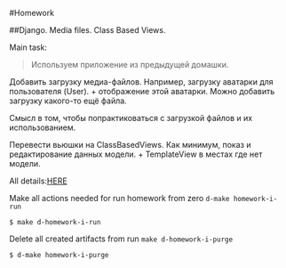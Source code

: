 #Homework

##Django. Media files. Class Based Views. 

Main task:
>Используем приложение из предыдущей домашки.


Добавить загрузку медиа-файлов. Например, загрузку аватарки для пользователя (User). + отображение этой аватарки. Можно добавить загрузку какого-то ещё файла.


Смысл в том, чтобы попрактиковаться с загрузкой файлов и их использованием.


Перевести вьюшки на ClassBasedViews. Как минимум, показ и редактирование данных модели. + TemplateView в местах где нет модели.

All details:[HERE](https://lms.ithillel.ua/groups/62de6dfc9aec6f42f8454737/homeworks/63583c947bb8b92e913bd88d)

Make all actions needed for run homework from zero `d-make homework-i-run`

```
$ make d-homework-i-run
```

Delete all created artifacts from run `make d-homework-i-purge`

```
$ d-make homework-i-purge
```



